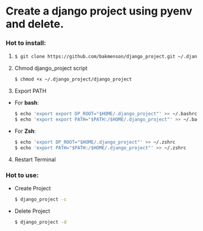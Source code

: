 # Create a django project using pyenv and delete.

### Hot to install:
1. 
    ~~~ bash
    $ git clone https://github.com/bakmenson/django_project.git ~/.django_project
    ~~~

2. Chmod django_project script
    ~~~ bash
    $ chmod +x ~/.django_project/django_project
    ~~~

3. Export PATH
  - For **bash**:
    ~~~ bash
    $ echo 'export export DP_ROOT="$HOME/.django_project"' >> ~/.bashrc
    $ echo 'export export PATH="$PATH:/$HOME/.django_project"' >> ~/.bashrc
    ~~~
    
  - For **Zsh**:
    ~~~ zsh
    $ echo 'export DP_ROOT="$HOME/.django_project"' >> ~/.zshrc
    $ echo 'export PATH="$PATH:/$HOME/.django_project"' >> ~/.zshrc
    ~~~

4. Restart Terminal

### Hot to use:

- Create Project
    ~~~ bash
    $ django_project -c
    ~~~
    
- Delete Project
    ~~~ bash
    $ django_project -d
    ~~~
